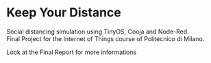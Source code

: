 # Keep Your Distance
Social distancing simulation using TinyOS, Cooja and Node-Red.  
Final Project for the Internet of Things course of Politecnico di Milano.  
  
Look at the Final Report for more informations
